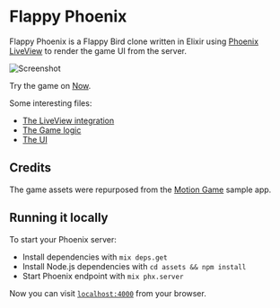 # Flappy Phoenix

Flappy Phoenix is a Flappy Bird clone written in Elixir using
[Phoenix LiveView](https://github.com/phoenixframework/phoenix_live_view) to
render the game UI from the server.

 ![Screenshot](screenshot.png)

Try the game on [Now](https://www.richardtaylor.dev/flappy-phoenix).

Some interesting files:

* [The LiveView integration](https://github.com/moomerman/flappy-phoenix/blob/master/lib/flappy_phoenix_web/live/game_live.ex)
* [The Game logic](https://github.com/moomerman/flappy-phoenix/blob/master/lib/flappy_phoenix/game.ex)
* [The UI](https://github.com/moomerman/flappy-phoenix/blob/master/lib/flappy_phoenix_web/templates/game/index.html.leex)

## Credits

The game assets were repurposed from the [Motion Game](https://github.com/HipByte/motion-game) sample app.

## Running it locally

To start your Phoenix server:

  * Install dependencies with `mix deps.get`
  * Install Node.js dependencies with `cd assets && npm install`
  * Start Phoenix endpoint with `mix phx.server`

Now you can visit [`localhost:4000`](http://localhost:4000) from your browser.
